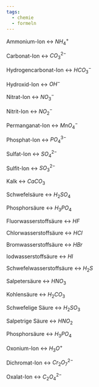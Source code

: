 ```yaml
---
tags:
  - chemie
  - formeln
---
```

Ammonium-Ion <-> $NH_4^+$
<!--SR:!2024-09-14,57,318!2024-09-05,46,300-->

Carbonat-Ion <-> $CO_3^{2-}$
<!--SR:!2024-08-29,39,306!2024-08-21,33,263-->

Hydrogencarbonat-Ion <-> $HCO_3^-$
<!--SR:!2024-11-12,90,280!2024-08-18,10,214-->
Hydroxid-Ion <-> $OH^-$
<!--SR:!2024-08-18,32,286!2024-08-22,37,294-->

Nitrat-Ion <-> $NO_3^-$
<!--SR:!2024-08-25,40,294!2024-10-16,73,286-->

Nitrit-Ion <-> $NO_2^-$
<!--SR:!2024-08-24,36,283!2024-08-26,41,294-->

Permanganat-Ion <-> $MnO_4^-$
<!--SR:!2024-08-30,44,294!2024-09-01,42,300-->

Phosphat-Ion <-> $PO_4^{3-}$
<!--SR:!2024-09-10,50,300!2024-09-04,45,283-->

Sulfat-Ion <-> $SO_4^{2-}$
<!--SR:!2024-08-21,34,263!2024-09-03,43,306-->

Sulfit-Ion <-> $SO_3^{2-}$
<!--SR:!2024-09-08,48,300!2024-08-21,37,294-->

Kalk <-> $CaCO_3$
<!--SR:!2024-08-22,32,280!2024-10-14,73,283-->

Schwefelsäure <-> $H_2SO_4$
<!--SR:!2024-11-07,88,274!2024-08-28,37,263-->

Phosphorsäure <-> $H_3PO_4$
<!--SR:!2024-08-27,37,266!2024-10-30,83,306-->

Fluorwasserstoffsäure <-> $HF$
<!--SR:!2024-09-09,49,300!2024-12-11,117,303-->


Chlorwasserstoffsäure <-> $HCl$
<!--SR:!2024-08-19,32,283!2024-09-09,31,274-->

Bromwasserstoffsäure <-> $HBr$
<!--SR:!2024-09-02,43,300!2024-08-31,45,294-->

Iodwasserstoffsäure <-> $HI$
<!--SR:!2024-08-25,38,299!2024-08-26,38,300-->

Schwefelwasserstoffsäure <-> $H_2S$
<!--SR:!2024-08-29,39,306!2024-08-20,32,279-->

Salpetersäure <-> $HNO_3$
<!--SR:!2024-12-02,108,299!2024-08-17,21,280-->

Kohlensäure <-> $H_2CO_3$
<!--SR:!2024-08-29,41,300!2024-09-02,17,263-->

Schwefelige Säure <-> $H_2SO_3$
<!--SR:!2024-09-06,27,274!2024-08-24,16,223-->

Salpetrige Säure <-> $HNO_2$
<!--SR:!2024-08-22,30,266!2024-10-12,65,254-->

Phosphorsäure <-> $H_3PO_4$
<!--SR:!2024-11-02,86,283!2024-08-18,28,260-->

Oxonium-Ion <-> $H_3O^+$
<!--SR:!2024-09-13,50,306!2024-11-24,102,283-->

Dichromat-Ion <-> $Cr_2O_7^{2-}$
<!--SR:!2024-09-17,40,263!2024-10-01,64,294-->

Oxalat-Ion <-> $C_2O_4^{2-}$
<!--SR:!2024-09-14,51,306!2024-12-04,109,283-->

